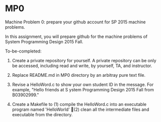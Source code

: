 # MP0
Machine Problem 0: prepare your github account for SP 2015 machine problems.

In this assignment, you will prepare github for the machine problems
of System Programming Design 2015 Fall.

To-be-completed:

1. Create a private repository for yourself. A private repository can
	 be only be accessed, including read and write, by yourself, TA, and
	 instructor.

2. Replace README.md in MP0 directory by an arbitray pure text file.

3. Revise a HelloWord.c to show your own student ID in the
	 message. For example, "Hello friends at S ystem Programming Design
	 2015 Fall from B03902999."

4. Create a Makefile to 
    (1) compile the HelloWord.c into an executable program named 'HelloWorld'
    (2) clean all the intermediate files and executable from the directory.
